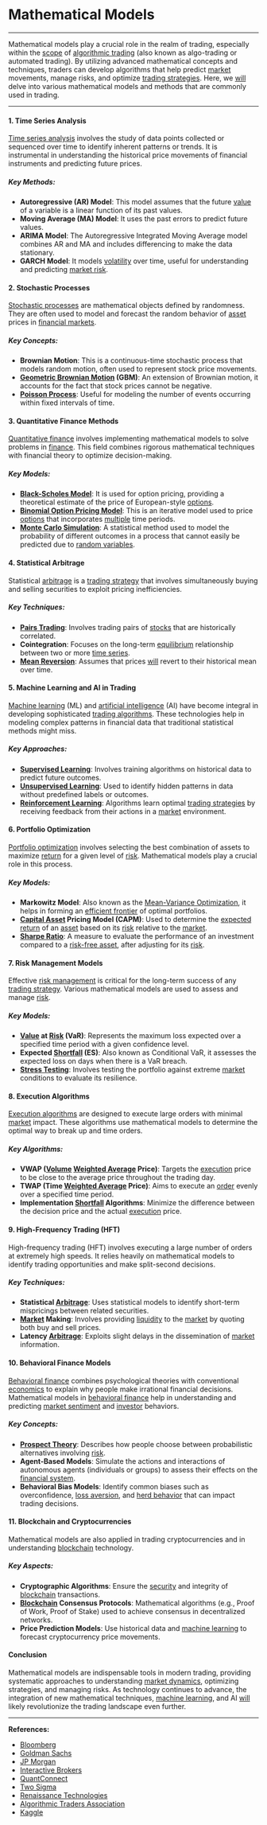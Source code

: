 # Mathematical Models

---

Mathematical models play a crucial role in the realm of trading, especially within the [scope](../s/scope.md) of [algorithmic trading](../a/algorithmic_trading.md) (also known as algo-trading or automated trading). By utilizing advanced mathematical concepts and techniques, traders can develop algorithms that help predict [market](../m/market.md) movements, manage risks, and optimize [trading strategies](../t/trading_strategies.md). Here, we [will](../w/will.md) delve into various mathematical models and methods that are commonly used in trading.

---

#### 1. Time Series Analysis

[Time series analysis](../t/time_series_analysis.md) involves the study of data points collected or sequenced over time to identify inherent patterns or trends. It is instrumental in understanding the historical price movements of financial instruments and predicting future prices.

##### Key Methods:
- **Autoregressive (AR) Model**: This model assumes that the future [value](../v/value.md) of a variable is a linear function of its past values.
- **Moving Average (MA) Model**: It uses the past errors to predict future values.
- **ARIMA Model**: The Autoregressive Integrated Moving Average model combines AR and MA and includes differencing to make the data stationary.
- **GARCH Model**: It models [volatility](../v/volatility.md) over time, useful for understanding and predicting [market risk](../m/market_risk.md).

#### 2. Stochastic Processes

[Stochastic processes](../s/stochastic_processes.md) are mathematical objects defined by randomness. They are often used to model and forecast the random behavior of [asset](../a/asset.md) prices in [financial markets](../f/financial_market.md).

##### Key Concepts:
- **Brownian Motion**: This is a continuous-time stochastic process that models random motion, often used to represent stock price movements.
- **[Geometric Brownian Motion](../g/geometric_brownian_motion.md) (GBM)**: An extension of Brownian motion, it accounts for the fact that stock prices cannot be negative.
- **[Poisson Process](../p/poisson_process_in_trading.md)**: Useful for modeling the number of events occurring within fixed intervals of time.

#### 3. Quantitative Finance Methods

[Quantitative finance](../q/quantitative_finance.md) involves implementing mathematical models to solve problems in [finance](../f/finance.md). This field combines rigorous mathematical techniques with financial theory to optimize decision-making.

##### Key Models:
- **[Black-Scholes Model](../b/black-scholes_model.md)**: It is used for option pricing, providing a theoretical estimate of the price of European-style [options](../o/options.md).
- **[Binomial Option Pricing Model](../b/binomial_option_pricing_model.md)**: This is an iterative model used to price [options](../o/options.md) that incorporates [multiple](../m/multiple.md) time periods.
- **[Monte Carlo Simulation](../m/monte_carlo_simulation.md)**: A statistical method used to model the probability of different outcomes in a process that cannot easily be predicted due to [random variables](../r/random_variables.md).

#### 4. Statistical Arbitrage

Statistical [arbitrage](../a/arbitrage.md) is a [trading strategy](../t/trading_strategy.md) that involves simultaneously buying and selling securities to exploit pricing inefficiencies.

##### Key Techniques:
- **[Pairs Trading](../p/pairs_trading.md)**: Involves trading pairs of [stocks](../s/stock.md) that are historically correlated.
- **Cointegration**: Focuses on the long-term [equilibrium](../e/equilibrium.md) relationship between two or more [time series](../t/time_series.md).
- **[Mean Reversion](../m/mean_reversion.md)**: Assumes that prices [will](../w/will.md) revert to their historical mean over time.

#### 5. Machine Learning and AI in Trading

[Machine learning](../m/machine_learning.md) (ML) and [artificial intelligence](../a/artificial_intelligence_in_trading.md) (AI) have become integral in developing sophisticated [trading algorithms](../t/trading_algorithms.md). These technologies help in modeling complex patterns in financial data that traditional statistical methods might miss.

##### Key Approaches:
- **[Supervised Learning](../s/supervised_learning.md)**: Involves training algorithms on historical data to predict future outcomes.
- **[Unsupervised Learning](../u/unsupervised_learning.md)**: Used to identify hidden patterns in data without predefined labels or outcomes.
- **[Reinforcement Learning](../r/reinforcement_learning.md)**: Algorithms learn optimal [trading strategies](../t/trading_strategies.md) by receiving feedback from their actions in a [market](../m/market.md) environment.

#### 6. Portfolio Optimization

[Portfolio optimization](../p/portfolio_optimization.md) involves selecting the best combination of assets to maximize [return](../r/return.md) for a given level of [risk](../r/risk.md). Mathematical models play a crucial role in this process.

##### Key Models:
- **Markowitz Model**: Also known as the [Mean-Variance Optimization](../m/mean-variance_optimization.md), it helps in forming an [efficient frontier](../e/efficient_frontier.md) of optimal portfolios.
- **[Capital Asset](../c/capital_asset.md) Pricing Model (CAPM)**: Used to determine the [expected return](../e/expected_return.md) of an [asset](../a/asset.md) based on its [risk](../r/risk.md) relative to the [market](../m/market.md).
- **[Sharpe Ratio](../s/sharpe_ratio.md)**: A measure to evaluate the performance of an investment compared to a [risk-free asset](../r/risk-free_asset.md), after adjusting for its [risk](../r/risk.md).

#### 7. Risk Management Models

Effective [risk management](../r/risk_management.md) is critical for the long-term success of any [trading strategy](../t/trading_strategy.md). Various mathematical models are used to assess and manage [risk](../r/risk.md).

##### Key Models:
- **[Value](../v/value.md) at [Risk](../r/risk.md) (VaR)**: Represents the maximum loss expected over a specified time period with a given confidence level.
- **Expected [Shortfall](../s/shortfall.md) (ES)**: Also known as Conditional VaR, it assesses the expected loss on days when there is a VaR breach.
- **[Stress Testing](../s/stress_testing_in_trading.md)**: Involves testing the portfolio against extreme [market](../m/market.md) conditions to evaluate its resilience.

#### 8. Execution Algorithms

[Execution algorithms](../e/execution_algorithms.md) are designed to execute large orders with minimal [market](../m/market.md) impact. These algorithms use mathematical models to determine the optimal way to break up and time orders.

##### Key Algorithms:
- **VWAP ([Volume](../v/volume.md) [Weighted Average](../w/weighted_average.md) Price)**: Targets the [execution](../e/execution.md) price to be close to the average price throughout the trading day.
- **TWAP (Time [Weighted Average](../w/weighted_average.md) Price)**: Aims to execute an [order](../o/order.md) evenly over a specified time period.
- **Implementation [Shortfall](../s/shortfall.md) Algorithms**: Minimize the difference between the decision price and the actual [execution](../e/execution.md) price.

#### 9. High-Frequency Trading (HFT)

High-frequency trading (HFT) involves executing a large number of orders at extremely high speeds. It relies heavily on mathematical models to identify trading opportunities and make split-second decisions.

##### Key Techniques:
- **Statistical [Arbitrage](../a/arbitrage.md)**: Uses statistical models to identify short-term mispricings between related securities.
- **[Market](../m/market.md) Making**: Involves providing [liquidity](../l/liquidity.md) to the [market](../m/market.md) by quoting both buy and sell prices.
- **Latency [Arbitrage](../a/arbitrage.md)**: Exploits slight delays in the dissemination of [market](../m/market.md) information.

#### 10. Behavioral Finance Models

[Behavioral finance](../b/behavioral_finance.md) combines psychological theories with conventional [economics](../e/economics.md) to explain why people make irrational financial decisions. Mathematical models in [behavioral finance](../b/behavioral_finance.md) help in understanding and predicting [market sentiment](../m/market_sentiment.md) and [investor](../i/investor.md) behaviors.

##### Key Concepts:
- **[Prospect Theory](../p/prospect_theory_in_trading.md)**: Describes how people choose between probabilistic alternatives involving [risk](../r/risk.md).
- **Agent-Based Models**: Simulate the actions and interactions of autonomous agents (individuals or groups) to assess their effects on the [financial system](../f/financial_system.md).
- **Behavioral Bias Models**: Identify common biases such as overconfidence, [loss aversion](../l/loss_aversion.md), and [herd behavior](../h/herd_behavior_in_trading.md) that can impact trading decisions.

#### 11. Blockchain and Cryptocurrencies

Mathematical models are also applied in trading cryptocurrencies and in understanding [blockchain](../b/blockchain_in_trading.md) technology. 

##### Key Aspects:
- **Cryptographic Algorithms**: Ensure the [security](../s/security.md) and integrity of [blockchain](../b/blockchain_in_trading.md) transactions.
- **[Blockchain](../b/blockchain_in_trading.md) Consensus Protocols**: Mathematical algorithms (e.g., Proof of Work, Proof of Stake) used to achieve consensus in decentralized networks.
- **Price Prediction Models**: Use historical data and [machine learning](../m/machine_learning.md) to forecast cryptocurrency price movements.

#### Conclusion

Mathematical models are indispensable tools in modern trading, providing systematic approaches to understanding [market dynamics](../m/market_dynamics.md), optimizing strategies, and managing risks. As technology continues to advance, the integration of new mathematical techniques, [machine learning](../m/machine_learning.md), and AI [will](../w/will.md) likely revolutionize the trading landscape even further.

--- 

**References:**

- [Bloomberg](https://www.bloomberg.com/)
- [Goldman Sachs](https://www.goldmansachs.com/)
- [JP Morgan](https://www.jpmorgan.com/)
- [Interactive Brokers](https://www.interactivebrokers.com/)
- [QuantConnect](https://www.quantconnect.com/)
- [Two Sigma](https://www.twosigma.com/)
- [Renaissance Technologies](https://www.rentec.com/)
- [Algorithmic Traders Association](https://www.algotradingassociation.org/)
- [Kaggle](https://www.kaggle.com/)
